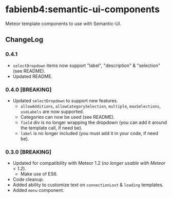 fabienb4:semantic-ui-components
=========================

Meteor template components to use with Semantic-UI.

## ChangeLog

### 0.4.1

- `selectDropdown` items now support "label", "description" & "selection" (see README).
- Updated README.

### 0.4.0 [BREAKING]

- Updated `selectDropdown` to support new features.
  - `allowAdditions`, `allowCategorySelection`, `multiple`, `maxSelections`, `useLabels` are now supported.
  - Categories can now be used (see README).
  - `field` div is no longer wrapping the dropdown (you can add it around the template call, if need be).
  - `label` is no longer included (you must add it in your code, if need be).

### 0.3.0 [BREAKING]

- Updated for compatibility with Meteor 1.2 (_no longer usable with Meteor < 1.2_).
  - Make use of ES6.
- Code cleanup.
- Added ability to customize text on `connectionLost` & `loading` templates.
- Added `menu` component.

